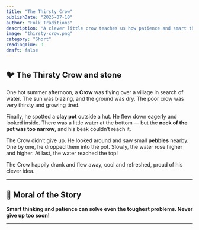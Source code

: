 ```yaml
---
title: "The Thirsty Crow"
publishDate: "2025-07-10"
author: "Folk Traditions"
description: "A clever little crow teaches us how patience and smart thinking can solve any problem."
image: "thirsty-crow.png"
category: "Short"
readingTime: 3
draft: false
---
```


## 🐦 The Thirsty Crow and stone

One hot summer afternoon, a **Crow** was flying over a village in search of water. The sun was blazing, and the ground was dry. The poor crow was very thirsty and growing tired.

Finally, he spotted a **clay pot** outside a hut. He flew down eagerly and looked inside. There was a little water at the bottom — but the **neck of the pot was too narrow**, and his beak couldn’t reach it.

The Crow didn’t give up. He looked around and saw small **pebbles** nearby. One by one, he dropped them into the pot. Slowly, the water rose higher and higher. At last, the water reached the top!

The Crow happily drank and flew away, cool and refreshed, proud of his clever idea.

---

## 🌼 Moral of the Story

**Smart thinking and patience can solve even the toughest problems. Never give up too soon!**

---
